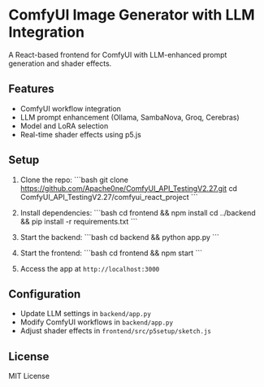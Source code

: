 # ComfyUI Image Generator with LLM Integration

A React-based frontend for ComfyUI with LLM-enhanced prompt generation and shader effects.

## Features

- ComfyUI workflow integration
- LLM prompt enhancement (Ollama, SambaNova, Groq, Cerebras)
- Model and LoRA selection
- Real-time shader effects using p5.js

## Setup

1. Clone the repo:
   \`\`\`bash
   git clone https://github.com/Apache0ne/ComfyUI_API_TestingV2.27.git
   cd ComfyUI_API_TestingV2.27/comfyui_react_project
   \`\`\`

2. Install dependencies:
   \`\`\`bash
   cd frontend && npm install
   cd ../backend && pip install -r requirements.txt
   \`\`\`

3. Start the backend:
   \`\`\`bash
   cd backend && python app.py
   \`\`\`

4. Start the frontend:
   \`\`\`bash
   cd frontend && npm start
   \`\`\`

5. Access the app at `http://localhost:3000`

## Configuration

- Update LLM settings in `backend/app.py`
- Modify ComfyUI workflows in `backend/app.py`
- Adjust shader effects in `frontend/src/p5setup/sketch.js`

## License

MIT License
